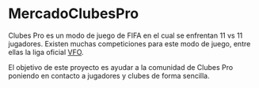 # MercadoClubesPro
Clubes Pro es un modo de juego de FIFA en el cual se enfrentan 11 
vs 11 jugadores. Existen muchas competiciones para este modo de 
juego, entre ellas la liga oficial [VFO](http://www.vfospain.com/psn/).

El objetivo de este proyecto es ayudar a la comunidad de Clubes Pro
poniendo en contacto a jugadores y clubes de forma sencilla.


